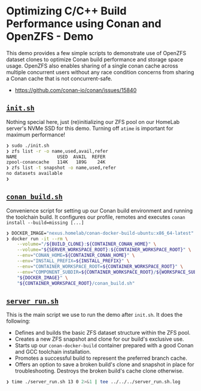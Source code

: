 # Optimizing C/C++ Build Performance using Conan and OpenZFS - Demo

This demo provides a few simple scripts to demonstrate use of OpenZFS
dataset clones to optimize Conan build performance and storage space
usage.  OpenZFS also enables sharing of a single conan cache across
multiple concurrent users without any race condition concerns from
sharing a Conan cache that is not concurrent-safe.

- https://github.com/conan-io/conan/issues/15840

## [`init.sh`](./init.sh)

Nothing special here, just (re)initializing our ZFS pool on our HomeLab
server's NVMe SSD for this demo.  Turning off `atime` is important for
maximum performance!

```bash
❯ sudo ./init.sh
❯ zfs list -r -o name,used,avail,refer
NAME               USED  AVAIL  REFER
zpool-conancache   114K   189G    24K
❯ zfs list -t snapshot -o name,used,refer
no datasets available
❯
```

## [`conan_build.sh`](./conan_build.sh)

Convenience script for setting up our Conan build environment and running
the toolchain build.  It configures our profile, remotes and executes
`conan install --build=missing [...]`

```bash
❯ DOCKER_IMAGE="nexus.homelab/conan-docker-build-ubuntu:x86_64-latest"
❯ docker run -it --rm \
    --volume="/${BUILD_CLONE}:${CONTAINER_CONAN_HOME}" \
    --volume="${SERVER_WORKSPACE_ROOT}:${CONTAINER_WORKSPACE_ROOT}" \
    --env="CONAN_HOME=${CONTAINER_CONAN_HOME}" \
    --env="INSTALL_PREFIX=${INSTALL_PREFIX}" \
    --env="CONTAINER_WORKSPACE_ROOT=${CONTAINER_WORKSPACE_ROOT}" \
    --env="COMPONENT_SUBDIR=${CONTAINER_WORKSPACE_ROOT}/${WORKSPACE_SUBDIR}" \
    "${DOCKER_IMAGE}" \
    "${CONTAINER_WORKSPACE_ROOT}/conan_build.sh"
```

## [`server_run.sh`](./server_run.sh)

This is the main script we use to run the demo after `init.sh`.  It does
the following:

- Defines and builds the basic ZFS dataset structure within the ZFS pool.
- Creates a new ZFS snapshot and clone for our build's exclusive use.
- Starts up our `conan-docker-build` container prepared with a good Conan
  and GCC toolchain installation.
- Promotes a successful build to represent the preferred branch cache.
- Offers an option to save a broken build's clone and snapshot in place
  for troubleshooting.  Destroys the broken build's cache clone otherwise.

```bash
❯ time ./server_run.sh 13 0 2>&1 | tee ../../../server_run.sh.log
```
